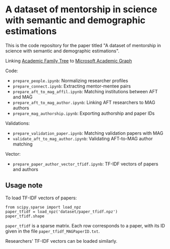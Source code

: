# A dataset of mentorship in science with semantic and demographic estimations

This is the code repository for the paper titled "A dataset of mentorship in science with semantic and demographic estimations". 

Linking [Academic Family Tree](https://academictree.org/) to [Microsoft Academic Graph](https://www.microsoft.com/en-us/research/project/microsoft-academic-graph/)

Code:

- `prepare_people.ipynb`: Normalizing researcher profiles
- `prepare_connect.ipynb`: Extracting mentor-mentee pairs
- `prepare_aft_to_mag_affil.ipynb`: Matching institutions between AFT and MAG
- `prepare_aft_to_mag_author.ipynb`: Linking AFT researchers to MAG authors
- `prepare_mag_authorship.ipynb`: Exporting authorship and paper IDs

Validations:

- `prepare_validation_paper.ipynb`: Matching validation papers with MAG
- `validate_aft_to_mag_author.ipynb`: Validating AFT-to-MAG author matching

Vector:

- `prepare_paper_author_vector_tfidf.ipynb`: TF-IDF vectors of papers and authors


## Usage note

To load TF-IDF vectors of papers:

```
from scipy.sparse import load_npz
paper_tfidf = load_npz('dataset/paper_tfidf.npz')
paper_tfidf.shape
```

`paper_tfidf` is a sparse matrix. Each row corresponds to a paper, with its ID given in the file `paper_tfidf_MAGPaperID.txt`.


Researchers' TF-IDF vectors can be loaded similarly.

